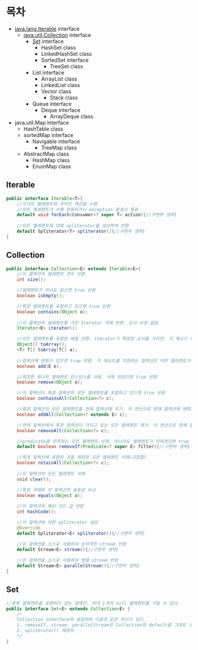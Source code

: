 # 목차
- [java.lang.Iterable](#iterable) interface
	- [java.util.Collection](#collection) interface
		- [Set](#set) interface
			- HashSet class
			- LinkedHashSet class
			- SortedSet interface
				- TreeSet class
		- List interface
			- ArrayList class
			- LinkedList class
			- Vector class
				- Stack class
		- Queue interface
			- Deque interface
				- ArrayDeque class
- java.util.Map interface
	- HashTable class
	- sortedMap interface
		- Navigable interface
			- TreeMap class
	- AbstractMap class
		- HashMap class
		- EnumMap class

## Iterable
```java
public interface Iterable<T>{
	//각각의 엘레멘트에 주어진 액션을 수행
	//모든 엘레멘트가 수행 완료되거나 exception 발생시 종료
	default void forEach(Consumer<? super T> action){//구현부 생략}
	
	//모든 엘레멘트에 대해 spliterator를 생성하여 반환
	default Spliterator<T> spliterator(){//구현부 생략}
}
```

## Collection
```java
public interface Collection<E> extends Iterable<E>{
	//이 콜렉션의 엘레멘트 갯수 반환
	int size();

	//엘레멘트가 하나도 없으면 true 반환
	boolean isEmpty();

	//특정 엘레멘트를 포함하고 있으면 true 반환
	boolean contains(Object o);
	
	//이 콜렉션의 엘레멘트를 가진 Iterator 객체 반환. 순서 보장 없음
	Iterator<E> iterator();

	//모든 엘레멘트를 포함한 배열 반환. iterator가 특정한 순서를 가지면, 이 메소드 또한 동일한 순서를 보장해야 함
	Object[] toArray();
	<T> T[] toArray(T[] a);
	
	//컬렉션에 변화가 있으면 true 반환. 이 메소드를 지원하는 컬렉션은 어떤 엘레멘트가 추가될 수 있는지 제한해야 함
	boolean add(E e);

	//특정한 하나의 엘레멘트 인스턴스를 삭제. 삭제 되었다면 true 반환
	boolean remove(Object o);

	//이 컬렉션이 특정 컬렉션의 모든 엘레멘트를 포함하고 있으면 true 반환
	boolean containsAll(Collection<?> c);

	//특정 컬렉션의 모든 엘레멘트를 현재 컬렉션에 추가. 이 연산으로 현재 컬렉션에 변화가 있었으면 true 반환(합집합)
	boolean addAll(Collection<? extends E> c);

	//현재 컬렉션에서 특정 컬렉션이 가지고 있는 모든 엘레멘트 제거. 이 연산으로 현재 컬렉션에 변화가 있었으면 true 반환(차집합)
	boolean removeAll(Collection<?> c);

	//predicate를 만족하는 모든 엘레멘트 삭제. 하나라도 엘레멘트가 지워졌다면 true 반환
	default boolean removeIf(Predicate<? super E> filter){//구현부 생략}

	//특정 컬렉션에 포함된 것을 제외한 모든 엘레멘트 삭제(교집합)
	boolean retainAll(Collection<?> c);
	
	//이 컬렉션의 모든 엘레멘트 삭제 
	void clear();

	//특정 객체와 이 컬렉션의 동등성 비교
	boolean equals(Object o);
	
	//이 컬렉션의 해쉬 코드 값 반환
	int hashCode();

	//이 컬렉션에 대한 spliterator 생성
	@Override
	default Spliterator<E> spliterator(){//구현부 생략}

	//이 컬렉션을 소스로 사용하여 순차적인 stream 반환
	default Stream<E> stream(){//구현부 생략}
	
	//이 컬렉션을 소스로 사용하여 병렬 stream 반환
	default Stream<E> parallelStream(){//구현부 생략}
}
```

## Set
```java
//중복 엘레멘트를 포함하지 않는 컬렉션. 최대 1개의 null 엘레멘트를 가질 수 있다.
public interface Set<E> extends Collection<E> {
	/*
	Collection interface와 동일하며 다음과 같은 차이가 있다.
	1. removeIf, stream, parallelStream은 Collection의 default를 그대로 사용
	2. spliterator() 재정의
	*/
}
```

